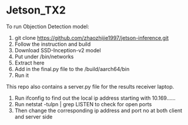 # Jetson_TX2
To run Objection Detection model:
1. git clone https://github.com/zhaozhijie1997/jetson-inference.git
2. Follow the instruction and build
3. Download SSD-Inception-v2 model 
4. Put under /bin/networks
5. Extract here
6. Add in the final.py file to the /build/aarch64/bin
7. Run it


This repo also contains a server.py file for the results receiver laptop.
1. Run ifconfig to find out the local ip address starting with 10.169......
2. Run netstat -tulpn | grep LISTEN to check for open ports
3. Then change the corresponding ip address and port no at both client and server side
